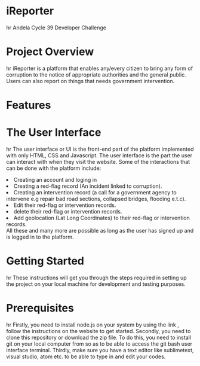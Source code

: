 # iReporter
hr
Andela Cycle 39 Developer Challenge

# Project Overview
hr
iReporter is a platform that enables any/every citizen to bring any form of corruption to the notice of appropriate authorities and the
general public. Users can also report on things that needs government intervention.

# Features
# The User Interface
hr
The user interface or UI is the front-end part of the platform implemented with only HTML, CSS and Javascript. The user interface is the part the user can interact with when they visit the website.
Some of the interactions that can be done with the platform include:
<li> Creating an account and loging in </li>
<li> Creating a red-flag record (An incident linked to corruption). </li>
<li> Creating an intervention record (a call for a government agency to intervene e.g
repair bad road sections, collapsed bridges, flooding e.t.c). </li>
<li> Edit their red-flag or intervention records. </li>
<li> delete their red-flag or intervention records. </li>
<li> Add geolocation (Lat Long Coordinates) to their red-flag or intervention
records. </li>
All these and many more are possible as long as the user has signed up and is logged in to the platform.

# Getting Started
hr
These instructions will get you through the steps required in setting up the project on your local machine for development and testing purposes.

# Prerequisites
hr
Firstly, you need to install node.js on your system by using the link <a href="https://nodejs.org/en"></a>, follow the instructions on the website to get started.
Secondly, you need to clone this repository or download the zip file. To do this, you need to install git on your local computer from <a href="https://https://git-scm.com/downloads"></a> so as to be able to access the git bash user interface terminal.
Thirdly, make sure you have a text editor like sublimetext, visual studio, atom etc. to be able to type in and edit your codes.
